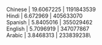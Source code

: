 Chinese | 19.6067225 | 1191843539\
Hindi | 6.672969 | 405633070\
Spanish | 5.8405016 | 355029462\
English | 5.7096919 | 347077867\
Arabic | 3.8468313 | 233839238\
